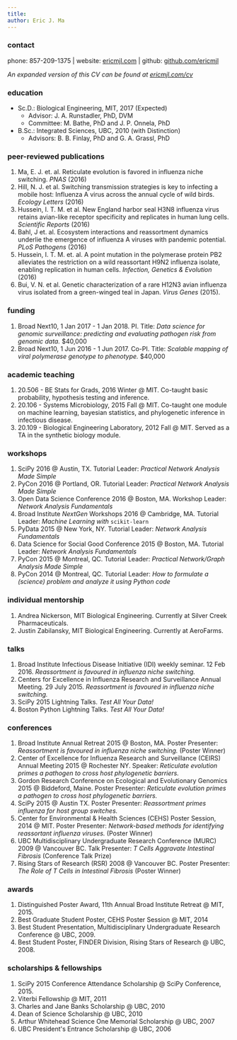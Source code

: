 ```yaml
---
title:
author: Eric J. Ma
---
```


### contact

  phone: 857-209-1375 | website: [ericmjl.com](http://www.ericmjl.com) | github: [github.com/ericmjl](http://github.com/ericmjl)

*An expanded version of this CV can be found at [ericmjl.com/cv](http://www.ericmjl.com/cv)*

### education
-   Sc.D.: Biological Engineering, MIT, 2017 (Expected) 
    -   Advisor: J. A. Runstadler, PhD, DVM
    -   Committee: M. Bathe, PhD and J. P. Onnela, PhD
-   B.Sc.: Integrated Sciences, UBC, 2010 (with Distinction) 
    -   Advisors: B. B. Finlay, PhD and G. A. Grassl, PhD

### peer-reviewed publications
1.  Ma, E. J. et. al. Reticulate evolution is favored in influenza niche switching. *PNAS* (2016)
2.  Hill, N. J. et al. Switching transmission strategies is key to infecting a mobile host: Influenza A virus across the annual cycle of wild birds. *Ecology Letters* (2016)
3.  Hussein, I. T. M. et al. New England harbor seal H3N8 influenza virus retains avian-like receptor specificity and replicates in human lung cells. *Scientific Reports* (2016)
4.  Bahl, J et. al. Ecosystem interactions and reassortment dynamics underlie the emergence of influenza A viruses with pandemic potential. *PLoS Pathogens* (2016)
5.  Hussein, I. T. M. et. al. A point mutation in the polymerase protein PB2 alleviates the restriction on a wild reassortant H9N2 influenza isolate, enabling replication in human cells. *Infection, Genetics & Evolution* (2016)
6.  Bui, V. N. et al. Genetic characterization of a rare H12N3 avian influenza virus isolated from a green-winged teal in Japan. *Virus Genes* (2015).

### funding
1.  Broad Next10, 1 Jan 2017 - 1 Jan 2018. PI. Title: *Data science for genomic surveillance: predicting and evaluating pathogen risk from genomic data.* \$40,000
2.  Broad Next10, 1 Jun 2016 - 1 Jun 2017. Co-PI. Title: *Scalable mapping of viral polymerase genotype to phenotype.* \$40,000

### academic teaching
1.  20.506 - BE Stats for Grads, 2016 Winter @ MIT. Co-taught basic probability, hypothesis testing and inference.
2.  20.106 - Systems Microbiology, 2015 Fall @ MIT. Co-taught one module on machine learning, bayesian statistics, and phylogenetic inference in infectious disease.
3.  20.109 - Biological Engineering Laboratory, 2012 Fall @ MIT. Served as a TA in the synthetic biology module.

### workshops
1.  SciPy 2016 @ Austin, TX. Tutorial Leader: *Practical Network Analysis Made Simple*
2.  PyCon 2016 @ Portland, OR. Tutorial Leader: *Practical Network Analysis Made Simple*
3.  Open Data Science Conference 2016 @ Boston, MA. Workshop Leader: *Network Analysis Fundamentals*
4.  Broad Institute *NextGen* Workshops 2016 @ Cambridge, MA. Tutorial Leader: *Machine Learning with* `scikit-learn`
5.  PyData 2015 @ New York, NY. Tutorial Leader: *Network Analysis Fundamentals*
6.  Data Science for Social Good Conference 2015 @ Boston, MA. Tutorial Leader: *Network Analysis Fundamentals*
7.  PyCon 2015 @ Montreal, QC. Tutorial Leader: *Practical Network/Graph Analysis Made Simple*
8.  PyCon 2014 @ Montreal, QC. Tutorial Leader: *How to formulate a (science) problem and analyze it using Python code*

### individual mentorship
1.  Andrea Nickerson, MIT Biological Engineering. Currently at Silver Creek Pharmaceuticals.
2.  Justin Zabilansky, MIT Biological Engineering. Currently at AeroFarms.

### talks
1.  Broad Institute Infectious Disease Initiative (IDI) weekly seminar. 12 Feb 2016. *Reassortment is favoured in influenza niche switching.*
2.  Centers for Excellence in Influenza Research and Surveillance Annual Meeting. 29 July 2015. *Reassortment is favoured in influenza niche switching.*
2.  SciPy 2015 Lightning Talks. *Test All Your Data!*
3.  Boston Python Lightning Talks. *Test All Your Data!*

### conferences
1.  Broad Institute Annual Retreat 2015 @ Boston, MA. Poster Presenter: *Reassortment is favoured in influenza niche switching.* (Poster Winner)
2.  Center of Excellence for Influenza Research and Surveillance (CEIRS) Annual Meeting 2015 @ Rochester NY. Speaker: *Reticulate evolution primes a pathogen to cross host phylogenetic barriers.*
3.  Gordon Research Conference on Ecological and Evolutionary Genomics 2015 @ Biddeford, Maine. Poster Presenter: *Reticulate evolution primes a pathogen to cross host phylogenetic barriers.*
4.  SciPy 2015 @ Austin TX. Poster Presenter: *Reassortment primes influenza for host group switches.*
5.  Center for Environmental & Health Sciences (CEHS) Poster Session, 2014 @ MIT. Poster Presenter: *Network-based methods for identifying reassortant influenza viruses.* (Poster Winner)
6.  UBC Multidisciplinary Undergraduate Research Conference (MURC) 2009 @ Vancouver BC. Talk Presenter: *T Cells Aggravate Intestinal Fibrosis* (Conference Talk Prize)
7.  Rising Stars of Research (RSR) 2008 @ Vancouver BC. Poster Presenter: *The Role of T Cells in Intestinal Fibrosis* (Poster Winner)

### awards
1.  Distinguished Poster Award, 11th Annual Broad Institute Retreat @ MIT, 2015.
2.  Best Graduate Student Poster, CEHS Poster Session @ MIT, 2014
3.  Best Student Presentation, Multidisciplinary Undergraduate Research Conference @ UBC, 2009.
4.  Best Student Poster, FINDER Division, Rising Stars of Research @ UBC, 2008.

### scholarships & fellowships
1.  SciPy 2015 Conference Attendance Scholarship @ SciPy Conference, 2015.
2.  Viterbi Fellowship @ MIT, 2011
3.  Charles and Jane Banks Scholarship @ UBC, 2010
4.  Dean of Science Scholarship @ UBC, 2010
5.  Arthur Whitehead Science One Memorial Scholarship @ UBC, 2007
6.  UBC President's Entrance Scholarship @ UBC, 2006